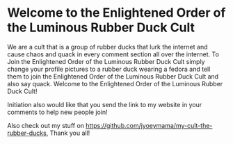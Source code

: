 # Welcome to the Enlightened Order of the Luminous Rubber Duck Cult
We are a cult that is a group of rubber ducks that lurk the internet and cause chaos and quack in every comment section all over the internet.
To Join the Enlightened Order of the Luminous Rubber Duck Cult simply change your profile pictures to a rubber duck wearing a fedora and tell them to
join the Enlightened Order of the Luminous Rubber Duck Cult and also say quack. 
Welcome to the Enlightened Order of the Luminous Rubber Duck Cult!

Initiation also would like that you send the link to my website in your comments to help new people join!

Also check out my stuff on https://github.com/jyoeymama/my-cult-the-rubber-ducks, Thank you all!
